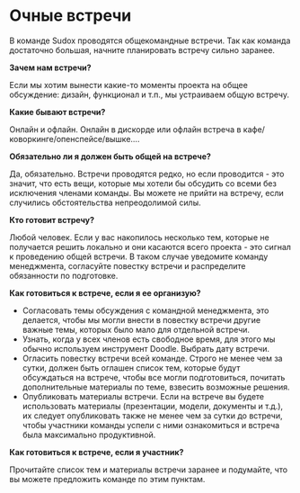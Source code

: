 # Очные встречи

В команде Sudox проводятся общекомандные встречи. Так как команда достаточно большая, начните планировать встречу сильно заранее.

**Зачем нам встречи?**

Если мы хотим вынести какие-то моменты проекта на общее обсуждение: дизайн, функционал и т.п., мы устраиваем общую встречу.

**Какие бывают встречи?**

Онлайн и офлайн. Онлайн в дискорде или офлайн встреча в кафе/коворкинге/опенспейсе/вышке….

**Обязательно ли я должен быть общей на встрече?**

Да, обязательно. Встречи проводятся редко, но если проводится - это значит, что есть вещи, которые мы хотели бы обсудить со всеми без исключения членами команды.
Вы можете не прийти на встречу, если случились обстоятельства непреодолимой силы.

**Кто готовит встречу?**

Любой человек. Если у вас накопилось несколько тем, которые не получается решить локально и они касаются всего проекта - это сигнал к проведению общей встречи. В таком случае уведомите команду менеджмента, согласуйте повестку встречи и распределите обязанности по подготовке.

**Как готовиться к встрече, если я ее организую?**

- Согласовать темы обсуждения с командной менеджмента, это делается, чтобы мы могли внести в повестку встречи другие важные темы, которых было мало для отдельной встречи.
- Узнать, когда у всех членов есть свободное время, для этого мы обычно используем инструмент Doodle.
Выбрать дату встречи.
- Огласить повестку встречи всей команде. Строго не менее чем за сутки, должен быть оглашен список тем, которые будут обсуждаться на встрече, чтобы все могли подготовиться, почитать дополнительные материалы по теме, взвесить возможные решения.
- Опубликовать материалы встречи. Если на встрече вы будете использовать материалы (презентации, модели, документы и т.д.), их следует опубликовать также не менее чем за сутки до встречи, чтобы участники команды успели с ними ознакомиться и встреча была максимально продуктивной.

**Как готовиться к встрече, если я участник?**

Прочитайте список тем и материалы встречи заранее и подумайте, что вы можете предложить команде по этим пунктам.

